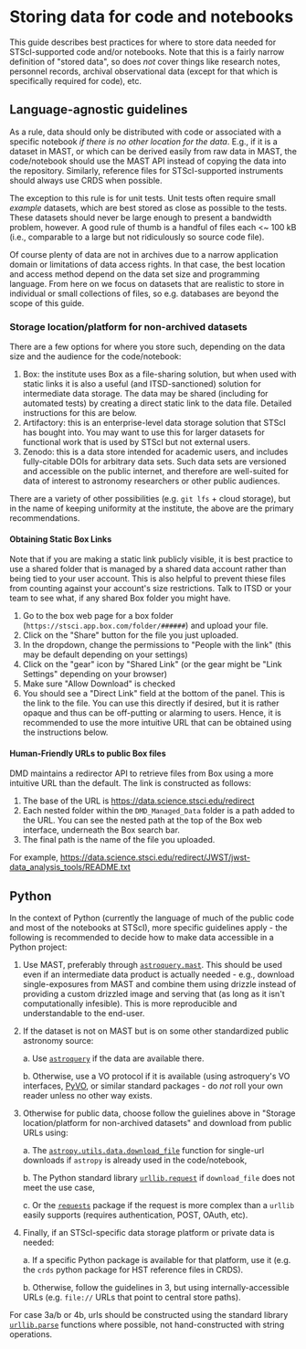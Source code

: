 # Storing data for code and notebooks

This guide describes best practices for where to store data needed for
STScI-supported code and/or notebooks. Note that this is a fairly narrow
definition of "stored data", so does *not* cover things like research notes,
personnel records,  archival observational data (except for that which is
specifically required for code), etc.

## Language-agnostic guidelines

As a rule, data should only be distributed with code or associated with a
specific notebook *if there is no other location for the data*.  E.g., if it is
a dataset in MAST, or which can be derived easily from raw data in MAST, the
code/notebook should use the MAST API instead of copying the data into the
repository.  Similarly, reference files for STScI-supported instruments should
always use CRDS when possible.

The exception to this rule is for unit tests. Unit tests often require small
*example* datasets, which are best stored as close as possible to the tests.
These datasets should never be large enough to present a bandwidth problem,
however. A good rule of thumb is a handful of files each <~ 100 kB (i.e.,
comparable to a large but not ridiculously so source code file).

Of course plenty of data are not in archives due to a narrow application domain
or limitations of data access rights. In that case, the best location and access
method depend on the data set size and programming language.  From here on we
focus on datasets that are realistic to store in individual or small collections
of files, so e.g. databases are beyond the scope of this guide.

### Storage location/platform for non-archived datasets

There are a few options for where you store such, depending on the data size and
the audience for the code/notebook:

1. Box: the institute uses Box as a file-sharing solution, but when used with
   static links it is also a useful (and ITSD-sanctioned) solution for
   intermediate data storage. The data may be shared (including for automated 
   tests) by creating a direct static link to the data file. Detailed 
   instructions for this are below.
2. Artifactory: this is an enterprise-level data storage solution that STScI has
   bought into.  You may want to use this for larger datasets for functional work 
   that is used by STScI but not external users.
3. Zenodo: this is a data store intended for academic users, and includes
   fully-citable DOIs for arbitrary data sets. Such data sets are versioned and
   accessible on the public internet, and therefore are well-suited for data of
   interest to astronomy researchers or other public audiences.

There are a variety of other possibilities (e.g. `git lfs` + cloud storage),
but in the name of keeping uniformity at the institute, the above are the
primary recommendations.


#### Obtaining Static Box Links

Note that if you are making a static link publicly visible, it is best practice
to use a shared folder that is managed by a shared data account rather than
being tied to your user account.  This is also helpful to prevent thiese files
from counting against your account's size restrictions.  Talk to ITSD or your 
team to see what, if any shared Box folder you might have.

1. Go to the box web page for a box folder 
   (`https://stsci.app.box.com/folder/######`) and upload your file.
2. Click on the "Share" button for the file you just uploaded.
3. In the dropdown, change the permissions to "People with the link" (this may be default depending on your settings)
4. Click on the "gear" icon by "Shared Link" (or the gear might be "Link Settings" depending on your browser)
5. Make sure "Allow Download" is checked
6. You should see a "Direct Link" field at the bottom of the panel. This is the
   link to the file. You can use this directly if desired, but it is rather opaque and thus can be off-putting or alarming to users.  Hence, it is recommended to use the more intuitive URL that can be obtained using the instructions below.


#### Human-Friendly URLs to public Box files
DMD maintains a redirector API to retrieve files from Box using a more intuitive URL than the default. The link is constructed as follows:

1. The base of the URL is https://data.science.stsci.edu/redirect
2. Each nested folder within the `DMD_Managed_Data` folder is a path added to the URL. You can see the nested path at the top of the Box web interface, underneath the Box search bar.
3. The final path is the name of the file you uploaded. 

For example, https://data.science.stsci.edu/redirect/JWST/jwst-data_analysis_tools/README.txt


## Python

In the context of Python (currently the language of much of the public code and
most of the notebooks at STScI), more specific guidelines apply - the following
is recommended to decide how to make data accessible in a Python project:

1. Use MAST, preferably through [`astroquery.mast`](https://astroquery.readthedocs.io/en/latest/mast/mast.html).
   This should be used even if an intermediate data product is actually needed -
   e.g., download single-exposures from MAST and combine them using drizzle
   instead of providing a custom drizzled image and serving that (as long as it
   isn't computationally infesible).  This is more reproducible and
   understandable to the end-user.

2. If the dataset is not on MAST but is on some other standardized public
   astronomy source:

   a. Use [`astroquery`](https://astroquery.readthedocs.io/en/latest/) if the
      data are available there.

   b. Otherwise, use a VO protocol if it is available (using astroquery's VO
      interfaces, [PyVO](https://pyvo.readthedocs.io/en/latest/), or similar
      standard packages - do *not* roll your own reader unless no other way
      exists.

3. Otherwise for public data, choose follow the guielines above in "Storage
   location/platform for non-archived datasets" and download from public URLs
   using:

   a. The
      [`astropy.utils.data.download_file`](http://docs.astropy.org/en/stable/api/astropy.utils.data.download_file.html)
      function for single-url downloads if `astropy` is already used in the
      code/notebook,

   b. The Python standard library
      [`urllib.request`](https://docs.python.org/3/library/urllib.request.html)
      if `download_file` does not meet the use case,

   c. Or the [`requests`](http://docs.python-requests.org/en/master/) package if
      the request is more complex than a `urllib` easily supports (requires
      authentication, POST, OAuth, etc).

4. Finally, if an STScI-specific data storage platform or private data is needed:

   a. If a specific Python package is available for that platform, use it (e.g.
      the `crds` python package for HST reference files in CRDS).

   b. Otherwise, follow the guidelines in 3, but using internally-accessible
      URLs (e.g. ``file://`` URLs that point to central store paths).

For case 3a/b or 4b, urls should be constructed using the standard library
[`urllib.parse`](https://docs.python.org/3/library/urllib.parse.html#module-urllib.parse)
functions where possible, not hand-constructed with string operations.
